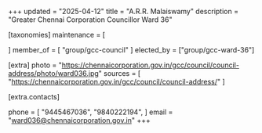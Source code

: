 +++
updated = "2025-04-12"
title = "A.R.R. Malaiswamy"
description = "Greater Chennai Corporation Councillor Ward 36"

[taxonomies]
maintenance = [

]
member_of = [
    "group/gcc-council"
]
elected_by = ["group/gcc-ward-36"]

[extra]
photo = "https://chennaicorporation.gov.in/gcc/council/council-address/photo/ward036.jpg"
sources = [
    "https://chennaicorporation.gov.in/gcc/council/council-address/"
]

[extra.contacts]

phone = [
    "9445467036",
    "9840222194",
    ]
email = "ward036@chennaicorporation.gov.in"
+++